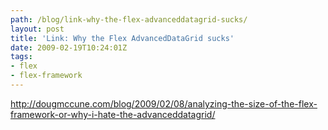 ```yaml
---
path: /blog/link-why-the-flex-advanceddatagrid-sucks/
layout: post
title: 'Link: Why the Flex AdvancedDataGrid sucks'
date: 2009-02-19T10:24:01Z
tags:
- flex
- flex-framework
---
```


<a href="http://dougmccune.com/blog/2009/02/08/analyzing-the-size-of-the-flex-framework-or-why-i-hate-the-advanceddatagrid/ " target="_blank">http://dougmccune.com/blog/2009/02/08/analyzing-the-size-of-the-flex-framework-or-why-i-hate-the-advanceddatagrid/ </a>